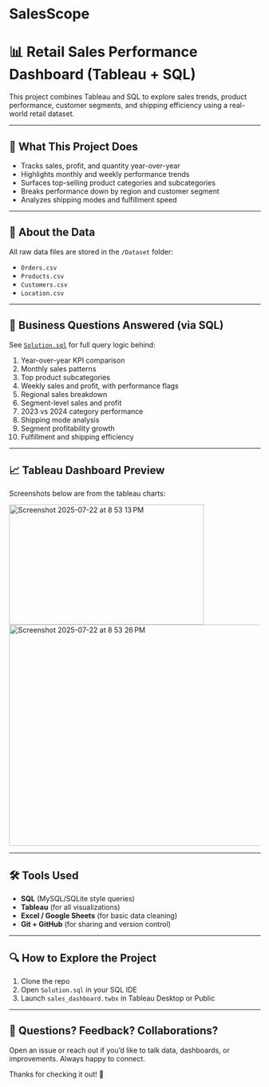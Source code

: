 # SalesScope

# 📊 Retail Sales Performance Dashboard (Tableau + SQL)

This project combines Tableau and SQL to explore sales trends, product performance, customer segments, and shipping efficiency using a real-world retail dataset.

---

## 🚀 What This Project Does

- Tracks sales, profit, and quantity year-over-year  
- Highlights monthly and weekly performance trends  
- Surfaces top-selling product categories and subcategories  
- Breaks performance down by region and customer segment  
- Analyzes shipping modes and fulfillment speed  

---

## 📂 About the Data

All raw data files are stored in the `/Dataset` folder:

- `Orders.csv`  
- `Products.csv`  
- `Customers.csv`  
- `Location.csv`  

---

## 🧠 Business Questions Answered (via SQL)

See [`Solution.sql`](Solution.sql) for full query logic behind:

1. Year-over-year KPI comparison  
2. Monthly sales patterns  
3. Top product subcategories  
4. Weekly sales and profit, with performance flags  
5. Regional sales breakdown  
6. Segment-level sales and profit  
7. 2023 vs 2024 category performance  
8. Shipping mode analysis  
9. Segment profitability growth  
10. Fulfillment and shipping efficiency  

---

## 📈 Tableau Dashboard Preview

Screenshots below are from the tableau charts:


<img width="390" height="240" alt="Screenshot 2025-07-22 at 8 53 13 PM" src="https://github.com/user-attachments/assets/ac145c54-ac24-4ea4-9134-de051bca6c15" />

<img width="576" height="442" alt="Screenshot 2025-07-22 at 8 53 26 PM" src="https://github.com/user-attachments/assets/61273e5e-4b66-4765-9597-fc3db6959102" />


---

## 🛠️ Tools Used

- **SQL** (MySQL/SQLite style queries)  
- **Tableau** (for all visualizations)  
- **Excel / Google Sheets** (for basic data cleaning)  
- **Git + GitHub** (for sharing and version control)  

---

## 🔍 How to Explore the Project

1. Clone the repo  
2. Open `Solution.sql` in your SQL IDE  
3. Launch `sales_dashboard.twbx` in Tableau Desktop or Public  

---

## 💬 Questions? Feedback? Collaborations?

Open an issue or reach out if you’d like to talk data, dashboards, or improvements. Always happy to connect.

Thanks for checking it out! 🚀
